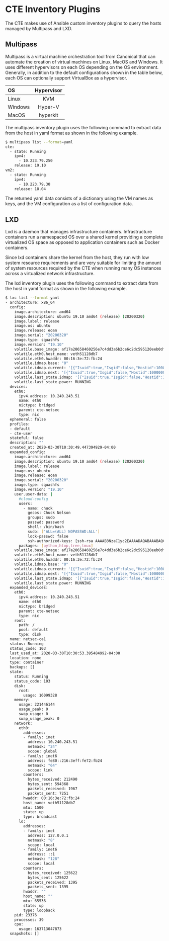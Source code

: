 # CTE Inventory Plugins

The CTE makes use of Ansible custom inventory plugins to query the hosts managed by Multipass and LXD.

## Multipass

Multipass is a virtual machine orchestration tool from Canonical that can automate the creation of virtual machines on Linux, MacOS and Windows.  It uses different hypervisors on each OS depending on the OS environment.  Generally, in addition to the default configurations shown in the table below, each OS can optionally support VirtualBox as a hypervisor.

| OS | Hypervisor |
| :- | :-: |
| Linux | KVM |
| Windows | Hyper-V |
| MacOS | hyperkit |

The multipass inventory plugin uses the following command to extract data from the host in yaml format as shown in the following example.

```bash
$ multipass list --format=yaml
cte:
  - state: Running
    ipv4:
      - 10.223.79.250
    release: 19.10
vm2:
  - state: Running
    ipv4:
      - 10.223.79.30
    release: 18.04
```

The returned yaml data consists of a dictionary using the VM names as keys, and the VM configuration as a list of configuration data.


## LXD

Lxd is a daemon that manages infrastructure containers.  Infrastructure containers run a namespaced OS over a shared kernel providing a complete virtualized OS space as opposed to application containers such as Docker containers.

Since lxd containers share the kernel from the host, they run with low system resource requirements and are very suitable for limiting the amount of system resources required by the CTE when running many OS instances across a virtualized network infrastructure.

The lxd inventory plugin uses the following command to extract data from the host in yaml format as shown in the following example.

```bash
$ lxc list --format yaml
- architecture: x86_64
  config:
    image.architecture: amd64
    image.description: ubuntu 19.10 amd64 (release) (20200320)
    image.label: release
    image.os: ubuntu
    image.release: eoan
    image.serial: "20200320"
    image.type: squashfs
    image.version: "19.10"
    volatile.base_image: af17a20658460256e7c4dd3a6b2ce6c2dc595120eeb0df65f5d80f88cc094d76
    volatile.eth0.host_name: veth51128db7
    volatile.eth0.hwaddr: 00:16:3e:72:fb:24
    volatile.idmap.base: "0"
    volatile.idmap.current: '[{"Isuid":true,"Isgid":false,"Hostid":1000000,"Nsid":0,"Maprange":1000000000},{"Isuid":false,"Isgid":true,"Hostid":1000000,"Nsid":0,"Maprange":1000000000}]'
    volatile.idmap.next: '[{"Isuid":true,"Isgid":false,"Hostid":1000000,"Nsid":0,"Maprange":1000000000},{"Isuid":false,"Isgid":true,"Hostid":1000000,"Nsid":0,"Maprange":1000000000}]'
    volatile.last_state.idmap: '[{"Isuid":true,"Isgid":false,"Hostid":1000000,"Nsid":0,"Maprange":1000000000},{"Isuid":false,"Isgid":true,"Hostid":1000000,"Nsid":0,"Maprange":1000000000}]'
    volatile.last_state.power: RUNNING
  devices:
    eth0:
      ipv4.address: 10.240.243.51
      name: eth0
      nictype: bridged
      parent: cte-netsec
      type: nic
  ephemeral: false
  profiles:
  - default
  - cte-user
  stateful: false
  description: ""
  created_at: 2020-03-30T10:30:49.447394929-04:00
  expanded_config:
    image.architecture: amd64
    image.description: ubuntu 19.10 amd64 (release) (20200320)
    image.label: release
    image.os: ubuntu
    image.release: eoan
    image.serial: "20200320"
    image.type: squashfs
    image.version: "19.10"
    user.user-data: |
      #cloud-config
      users:
        - name: chuck
          gecos: Chuck Nelson
          groups: sudo
          passwd: password
          shell: /bin/bash
          sudo: ['ALL=(ALL) NOPASSWD:ALL']
          lock-passwd: false
          ssh-authorized-keys: [ssh-rsa AAAAB3NzaC1yc2EAAAADAQABAAABAQC/W8uMffjV8hwW6KgyHMYzGPoHBHXF2AD1DHzsJ5qbaZdcL73Nw0iBKoXfHdbGbtWRxpIIDTNr9q4mztuKrKURVE4OCuzyHa+ilHdyO9b8S+2H6o8VmNZI3XfijAHxoZ8gy+4QeVRdQRXFv7BuZpK7ab1uSCrutRXyEHIfACZuFcx9vl7/qcuIfRRo10Brbooz8jiIhGogQHePHs8lfmxwiYSsm311Xok1PwxQO8zVAUHb5NtnBIuREMiLZ816kaxv8Lg+cINBlKOTrzIN+uXozZOHMjmEMhey6NYiW8thYnDvlpE2FwoClpqONYpmqaOPq7amcVvTkDrBjcCiqgtr chuck@cte, ecdsa-sha2-nistp521 AAAAE2VjZHNhLXNoYTItbmlzdHA1MjEAAAAIbmlzdHA1MjEAAACFBACS7eJY6wNk78xQyw6RRjzdg/UGaiHTslr+bugc8yriBVsyDqdz1IUg9nqvPRBxBXUoHTgAyEHoVUnF/3ixKsB4JgFQ2nhhLW947u0L0qL8Wh/trLJp7o8t7QEO3e6IdZaaE4lzn7+E2SIFv2VLizrwTjnExkW4hrpXNuvlP2Kr6Mh1UA== chuck@cte]
      packages: [python,htop,tree,tmux]
    volatile.base_image: af17a20658460256e7c4dd3a6b2ce6c2dc595120eeb0df65f5d80f88cc094d76
    volatile.eth0.host_name: veth51128db7
    volatile.eth0.hwaddr: 00:16:3e:72:fb:24
    volatile.idmap.base: "0"
    volatile.idmap.current: '[{"Isuid":true,"Isgid":false,"Hostid":1000000,"Nsid":0,"Maprange":1000000000},{"Isuid":false,"Isgid":true,"Hostid":1000000,"Nsid":0,"Maprange":1000000000}]'
    volatile.idmap.next: '[{"Isuid":true,"Isgid":false,"Hostid":1000000,"Nsid":0,"Maprange":1000000000},{"Isuid":false,"Isgid":true,"Hostid":1000000,"Nsid":0,"Maprange":1000000000}]'
    volatile.last_state.idmap: '[{"Isuid":true,"Isgid":false,"Hostid":1000000,"Nsid":0,"Maprange":1000000000},{"Isuid":false,"Isgid":true,"Hostid":1000000,"Nsid":0,"Maprange":1000000000}]'
    volatile.last_state.power: RUNNING
  expanded_devices:
    eth0:
      ipv4.address: 10.240.243.51
      name: eth0
      nictype: bridged
      parent: cte-netsec
      type: nic
    root:
      path: /
      pool: default
      type: disk
  name: netsec-ca1
  status: Running
  status_code: 103
  last_used_at: 2020-03-30T10:30:53.395484992-04:00
  location: none
  type: container
  backups: []
  state:
    status: Running
    status_code: 103
    disk:
      root:
        usage: 16099328
    memory:
      usage: 221446144
      usage_peak: 0
      swap_usage: 0
      swap_usage_peak: 0
    network:
      eth0:
        addresses:
        - family: inet
          address: 10.240.243.51
          netmask: "24"
          scope: global
        - family: inet6
          address: fe80::216:3eff:fe72:fb24
          netmask: "64"
          scope: link
        counters:
          bytes_received: 212490
          bytes_sent: 594368
          packets_received: 1967
          packets_sent: 7251
        hwaddr: 00:16:3e:72:fb:24
        host_name: veth51128db7
        mtu: 1500
        state: up
        type: broadcast
      lo:
        addresses:
        - family: inet
          address: 127.0.0.1
          netmask: "8"
          scope: local
        - family: inet6
          address: ::1
          netmask: "128"
          scope: local
        counters:
          bytes_received: 125622
          bytes_sent: 125622
          packets_received: 1395
          packets_sent: 1395
        hwaddr: ""
        host_name: ""
        mtu: 65536
        state: up
        type: loopback
    pid: 23376
    processes: 39
    cpu:
      usage: 163713047873
  snapshots: []
```
